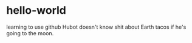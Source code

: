 # hello-world
learning to use github
Hubot doesn't know shit about Earth tacos if he's going to the moon.  

